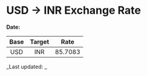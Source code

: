 # USD → INR Exchange Rate

**Date:** 

| Base | Target | Rate  |
|:----:|:------:|:-----:|
| USD  | INR    | 85.7083 |

_Last updated: _